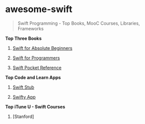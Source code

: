 # awesome-swift
> Swift Programming - Top Books, MooC Courses, Libraries, Frameworks

**Top Three Books**

1. [Swift for Absolute Beginners](http://www.apress.com/9781484208878?gtmf=f)

2. [Swift for Programmers](http://www.pearsonhighered.com/educator/product/Swift-for-Programmers/9780134021362.page)

3. [Swift Pocket Reference](http://shop.oreilly.com/product/0636920035640.do)

**Top Code and Learn Apps**

1. [Swift Stub](http://swiftstub.com/)

2. [Swifty App](http://www.swifty-app.com/)
 
**Top iTune U - Swift Courses**

1. [Stanford]
